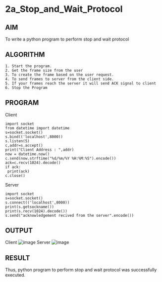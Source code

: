 # 2a_Stop_and_Wait_Protocol
## AIM 
To write a python program to perform stop and wait protocol
## ALGORITHM
```
1. Start the program.
2. Get the frame size from the user
3. To create the frame based on the user request.
4. To send frames to server from the client side.
5. If your frames reach the server it will send ACK signal to client
6. Stop the Program
```
## PROGRAM
Client
```
import socket
from datetime import datetime
s=socket.socket()
s.bind(('localhost',8000))
s.listen(5)
c,addr=s.accept()
print("Client Address : ",addr)
now = datetime.now()
c.send(now.strftime("%d/%m/%Y %H:%M:%S").encode())
ack=c.recv(1024).decode()
if ack:
 print(ack)
c.close()
```
Server
```
import socket
s=socket.socket()
s.connect(('localhost',8000))
print(s.getsockname())
print(s.recv(1024).decode())
s.send("acknowledgement recived from the server".encode())
```
## OUTPUT
Client
![image](https://github.com/ramanpiritha/2a_Stop_and_Wait_Protocol/assets/147084116/b2599c5f-5b36-4149-a54d-d276029e68a4)
Server
![image](https://github.com/ramanpiritha/2a_Stop_and_Wait_Protocol/assets/147084116/db48a412-3650-465f-b180-7b40a6135258)


## RESULT
Thus, python program to perform stop and wait protocol was successfully executed.

